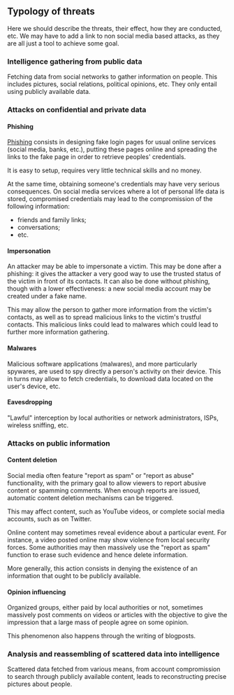 ## Typology of threats
Here we should describe the threats, their effect, how they are conducted, etc. We may have to add a link to non social media based attacks, as they are all just a tool to achieve some goal.

### Intelligence gathering from public data
Fetching data from social networks to gather information on people. This includes pictures, social relations, political opinions, etc. They only entail using publicly available data.

### Attacks on confidential and private data
#### Phishing
[Phishing](https://en.wikipedia.org/wiki/Phishing) consists in designing fake login pages for usual online services (social media, banks, etc.), putting these pages online and spreading the links to the fake page in order to retrieve peoples' credentials.

It is easy to setup, requires very little technical skills and no money.

At the same time, obtaining someone's credentials may have very serious consequences. On social media services where a lot of personal life data is stored, compromised credentials may lead to the compromission of the following information:

- friends and family links;
- conversations;
- etc.

#### Impersonation
An attacker may be able to impersonate a victim. This may be done after a phishing: it gives the attacker a very good way to use the trusted status of the victim in front of its contacts. It can also be done without phishing, though with a lower effectiveness: a new social media account may be created under a fake name.

This may allow the person to gather more information from the victim's contacts, as well as to spread malicious links to the victim's trustful contacts. This malicious links could lead to malwares which could lead to further more information gathering.

#### Malwares
Malicious software applications (malwares), and more particularly spywares, are used to spy directly a person's activity on their device. This in turns may allow to fetch credentials, to download data located on the user's device, etc.

#### Eavesdropping
"Lawful" interception by local authorities or network administrators, ISPs, wireless sniffing, etc.

### Attacks on public information
#### Content deletion
Social media often feature "report as spam" or "report as abuse" functionality, with the primary goal to allow viewers to report abusive content or spamming comments. When enough reports are issued, automatic content deletion mechanisms can be triggered.

This may affect content, such as YouTube videos, or complete social media accounts, such as on Twitter.

Online content may sometimes reveal evidence about a particular event. For instance, a video posted online may show violence from local security forces. Some authorities may then massively use the "report as spam" function to erase such evidence and hence delete information.

More generally, this action consists in denying the existence of an information that ought to be publicly available.

#### Opinion influencing
Organized groups, either paid by local authorities or not, sometimes massively post comments on videos or articles with the objective to give the impression that a large mass of people agree on some opinion.

This phenomenon also happens through the writing of blogposts.

### Analysis and reassembling of scattered data into intelligence
Scattered data fetched from various means, from account compromission to search through publicly available content, leads to reconstructing precise pictures about people.


